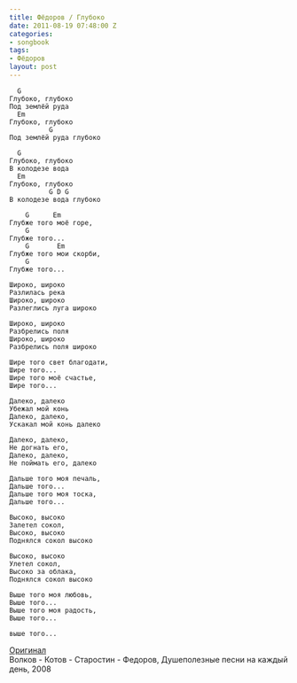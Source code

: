 ```yaml
---
title: Фёдоров / Глубоко
date: 2011-08-19 07:48:00 Z
categories:
- songbook
tags:
- Фёдоров
layout: post
---
```


      G
    Глубоко, глубоко
    Под землёй руда
      Em
    Глубоко, глубоко
              G
    Под землёй руда глубоко

      G
    Глубоко, глубоко
    В колодезе вода
      Em
    Глубоко, глубоко
              G D G
    В колодезе вода глубоко

        G      Em
    Глубже того моё горе,
        G
    Глубже того...
        G       Em
    Глубже того мои скорби,
        G
    Глубже того...

    Широко, широко
    Разлилась река
    Широко, широко
    Разлеглись луга широко

    Широко, широко
    Разбрелись поля
    Широко, широко
    Разбрелись поля широко

    Шире того свет благодати,
    Шире того...
    Шире того моё счастье,
    Шире того...

    Далеко, далеко
    Убежал мой конь
    Далеко, далеко,
    Ускакал мой конь далеко

    Далеко, далеко,
    Не догнать его,
    Далеко, далеко,
    Не поймать его, далеко

    Дальше того моя печаль,
    Дальше того...
    Дальше того моя тоска,
    Дальше того...

    Высоко, высоко
    Залетел сокол,
    Высоко, высоко
    Поднялся сокол высоко

    Высоко, высоко
    Улетел сокол,
    Высоко за облака,
    Поднялся сокол высоко

    Выше того моя любовь,
    Выше того...
    Выше того моя радость,
    Выше того...

    выше того...

[Оригинал](http://chords.auctyon.ru/songs/all.html#gluboko)  
Волков - Котов - Старостин - Федоров, Душеполезные песни на каждый день, 2008



